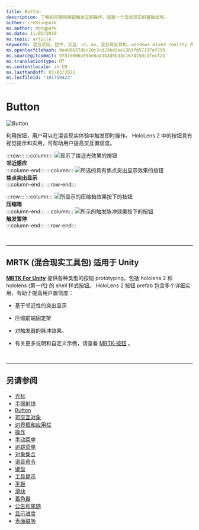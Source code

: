 ```yaml
---
title: Button
description: 了解如何使用按钮触发立即操作，这是一个混合现实的基础组件。
author: cre8ivepark
ms.author: dongpark
ms.date: 11/01/2019
ms.topic: article
keywords: 混合现实，控件，交互，ui，ux，混合现实耳机，windows mixed reality 耳机，虚拟现实耳机，HoloLens，MRTK，混合现实工具包，按钮
ms.openlocfilehash: 9e4d0637d8c10c3cd23bd2ee1369fd57137af795
ms.sourcegitcommit: 97815006c09be0a43b3d9b33c1674150cdfecf2b
ms.translationtype: MT
ms.contentlocale: zh-CN
ms.lasthandoff: 03/03/2021
ms.locfileid: "101759423"
---
```

# <a name="button"></a>Button

![Button](images/UX_Hero_Button.jpg)

利用按钮，用户可以在混合现实体验中触发即时操作。 HoloLens 2 中的按钮具有视觉提示和实用，可帮助用户提高交互置信度。 

:::row:::
    :::column:::
       ![显示了接近光效果的按钮](images/UX_Button_Affordance_ProximityLight.jpg)<br>
       **邻近感应**<br>
    :::column-end:::
    :::column:::
       ![所选的具有焦点突出显示效果的按钮](images/UX_Button_Affordance_FocusHighlight.jpg)<br>
        **焦点突出显示**<br>
    :::column-end:::
:::row-end:::

:::row:::
    :::column:::
       ![所显示的压缩箱效果按下的按钮](images/UX_Button_Affordance_Compression.jpg)<br>
       **压缩箱**<br>
    :::column-end:::
    :::column:::
       ![所示的触发脉冲效果按下的按钮](images/UX_Button_Affordance_Pulse.jpg)<br>
        **触发暂停**<br>
    :::column-end:::
:::row-end:::

<br>

---

## <a name="button-in-mrtkmixed-reality-toolkit-for-unity"></a>MRTK (混合现实工具包) 适用于 Unity
**[MRTK For Unity](https://github.com/Microsoft/MixedRealityToolkit-Unity)** 提供各种类型的按钮 prototyping，包括 hololens 2 和 hololens (第一代) 的 shell 样式按钮。 HoloLens 2 按钮 prefab 包含多个详细实用，有助于提高用户置信度：

* 基于邻近性的突出显示
* 压缩前端固定架
* 对触发器的脉冲效果。

* 有关更多说明和自定义示例，请查看 [MRTK-按钮](https://docs.microsoft.com/windows/mixed-reality/mrtk-docs/features/ux-building-blocks/button.md) 。

<br>

---

## <a name="see-also"></a>另请参阅

* [光标](cursors.md)
* [手部射线](point-and-commit.md)
* [Button](button.md)
* [可交互对象](interactable-object.md)
* [边界框和应用栏](app-bar-and-bounding-box.md)
* [操作](direct-manipulation.md)
* [手动菜单](hand-menu.md)
* [追踪菜单](near-menu.md)
* [对象集合](object-collection.md)
* [语音命令](voice-input.md)
* [键盘](keyboard.md)
* [工具提示](tooltip.md)
* [平板](slate.md)
* [滑块](slider.md)
* [着色器](shader.md)
* [公告和尾随](billboarding-and-tag-along.md)
* [显示进度](progress.md)
* [表面磁吸](surface-magnetism.md)
